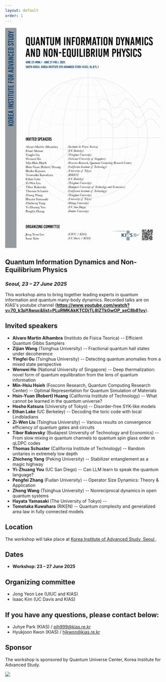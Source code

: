 ```yaml
---
layout: default
order: 1
---
```


<!--![Jeju](/Jeju_resize.jpg)--> 
![Poster](/poster.png)

## Quantum Information Dynamics and Non-Equilibrium Physics
<h3 class="lessspace"><em>Seoul, 23 &ndash; 27 June 2025</em></h3>

This workshop aims to bring together leading experts in quantum information and quantum many-body dynamics. Recorded talks are on KIAS's youtube channel (**https://www.youtube.com/watch?v=70_k3pYAwuc&list=PLuRMKAkKTCDjTL8IZTkGwOP_xeC8b81vy**).


## Invited speakers
* **Alvaro Martin Alhambra** (Instituto de Fisica Teorica) -- Efficient Quantum Gibbs Samplers
* **Zijian Wang** (Tsinghua University) -- Fractional quantum hall states under decoherence
* **Yingfei Gu** (Tsinghua University) -- Detecting quantum anomalies from a mixed state perspective
* **Wenwei Ho** (National University of Singapore) -- Deep thermalization: novel form of quantum equilibration from the lens of quantum information
* **Min-Hsiu Hsieh** (Foxconn Research, Quantum Computing Research Center) -- Optimal Representation for Quantum Simulation of Materials
* **Hsin-Yuan (Robert) Huang** (California Institute of Technology) -- What cannot be learned in the quantum universe?
* **Hosho Katsura** (University of Tokyo) -- Disorder-free SYK-like models
* **Ethan Lake** (UC Berkeley) -- Decoding the toric code with local Lindbladians
* **Zi-Wen Liu** (Tsinghua University) -- Various results on convergence efficiency of quantum gates and circuits
* **Tibor Rakovsky** (Budapest University of Technology and Economics) -- From slow mixing in quantum channels to quantum spin glass order in qLDPC codes
* **Thomas Schuster** (California Institute of Technology) -- Random unitaries in extremely low depth
* **Zhicheng Yang** (Peking University) -- Stabilizer entanglement as a magic highway
* **Yi-Zhuang You** (UC San Diego) -- Can LLM learn to speak the quantum language?
* **Pengfei Zhang** (Fudan University) -- Operator Size Dynamics: Theory & Application
* **Zhong Wang** (Tsinghua University) -- Nonreciprocal dynamics in open quantum systems
* **Hayata Yamasaki** (The University of Tokyo) -- 
* **Tomotaka Kuwahara** (RIKEN) -- Quantum complexity and generalized area law in fully connected models

## Location

The workshop will take place at <a href="https://kias.re.kr/kias/main/main.do">Korea Institute of Advanced Study, Seoul </a>.

## Dates

* **Workshop: 23 &ndash; 27 June 2025**

## Organizing committee
* Jong Yeon Lee (UIUC and KIAS)
* Isaac Kim (UC Davis and KIAS)

## If you have any questions, please contact below:
* Juhye Park (KIAS)  /  <a href="mailto:pjh999@kias.re.kr">pjh999@kias.re.kr</a> 
* Hyukjoon Kwon (KIAS)  /  <a href="mailto:hjkwon@kias.re.kr">hjkwon@kias.re.kr</a> 

## Sponsor
The workshop is sponsored by Quantum Universe Center, Korea Institute for Advanced Study.

<a href="https://kias.re.kr"> <img src="kias-wordmask.png" width="280"/> </a>  
